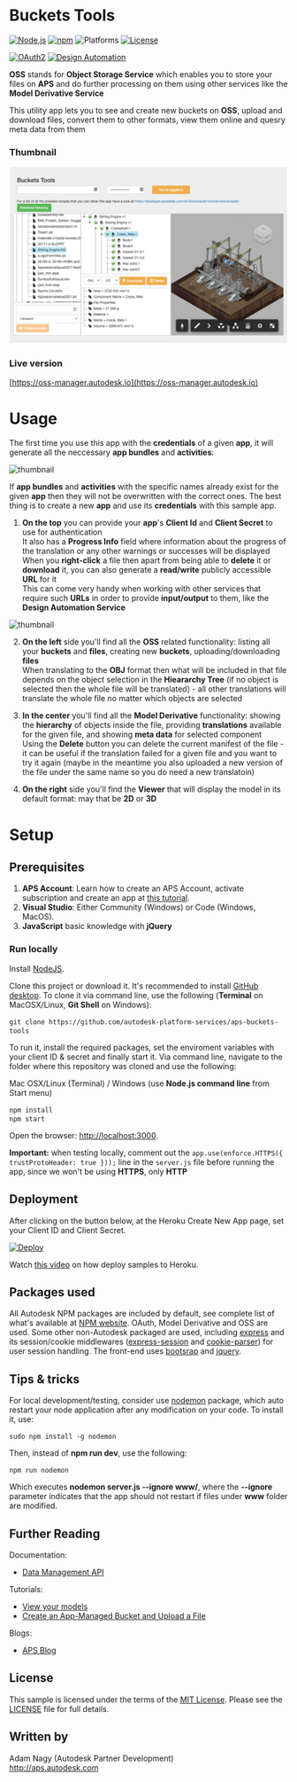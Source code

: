 # Buckets Tools

[![Node.js](https://img.shields.io/badge/Node.js-10.16.2-blue.svg)](https://nodejs.org/)
[![npm](https://img.shields.io/badge/npm-6.9.0-blue.svg)](https://www.npmjs.com/)
![Platforms](https://img.shields.io/badge/platform-windows%20%7C%20osx%20%7C%20linux-lightgray.svg)
[![License](https://img.shields.io/:license-mit-blue.svg)](https://opensource.org/licenses/MIT)

[![OAuth2](https://img.shields.io/badge/OAuth2-v1-green.svg)](https://aps.autodesk.com/)
[![Design Automation](https://img.shields.io/badge/Model%20Derivative-v2-green.svg)](https://aps.autodesk.com/)

**OSS** stands for **Object Storage Service** which enables you to store your files on **APS** and do further processing on them using other services like the **Model Derivative Service**

This utility app lets you to see and create new buckets on **OSS**, upload and download files, convert them to other formats, view them online and quesry meta data from them 

### Thumbnail

![thumbnail](/thumbnail.png)

### Live version

[https://oss-manager.autodesk.io](https://oss-manager.autodesk.io)

# Usage

The first time you use this app with the **credentials** of a given **app**, it will generate all the neccessary **app bundles** and **activities**:

![thumbnail](/readme/Setup.png)

If **app bundles** and **activities** with the specific names already exist for the given **app** then they will not be overwritten with the correct ones. The best thing is to create a new **app** and use its **credentials** with this sample app.   

1. **On the top** you can provide your **app**'s **Client Id** and **Client Secret** to use for authentication\
It also has a **Progress Info** field where information about the progress of the translation or any other warnings or successes will be displayed\
When you **right-click** a file then apart from being able to **delete** it or **download** it, you can also generate a **read/write** publicly accessible **URL** for it \
This can come very handy when working with other services that require such **URLs** in order to provide **input/output** to them, like the **Design Automation Service** 

![thumbnail](/readme/RightClick.png)

2. **On the left** side you'll find all the **OSS** related functionality: listing all your **buckets** and **files**, creating new **buckets**, uploading/downloading **files** \
When translating to the **OBJ** format then what will be included in that file depends on the object selection in the **Hieararchy Tree** (if no object is selected then the whole file will be translated) - all other translations will translate the whole file no matter which objects are selected 

3. **In the center** you'll find all the **Model Derivative** functionality: showing the **hierarchy** of objects inside the file, providing **translations** available for the given file, and showing **meta data** for selected component \
Using the **Delete** button you can delete the current manifest of the file - it can be useful if the translation failed for a given file and you want to try it again (maybe in the meantime you also uploaded a new version of the file under the same name so you do need a new translatoin)

4. **On the right** side you'll find the **Viewer** that will display the model in its default format: may that be **2D** or **3D**



# Setup

## Prerequisites

1. **APS Account**: Learn how to create an APS Account, activate subscription and create an app at [this tutorial](https://tutorials.autodesk.io/). 
2. **Visual Studio**: Either Community (Windows) or Code (Windows, MacOS).
3. **JavaScript** basic knowledge with **jQuery**

### Run locally

Install [NodeJS](https://nodejs.org).

Clone this project or download it. It's recommended to install [GitHub desktop](https://desktop.github.com/). To clone it via command line, use the following (**Terminal** on MacOSX/Linux, **Git Shell** on Windows):

    git clone https://github.com/autodesk-platform-services/aps-buckets-tools

To run it, install the required packages, set the enviroment variables with your client ID & secret and finally start it. Via command line, navigate to the folder where this repository was cloned and use the following:

Mac OSX/Linux (Terminal) / Windows (use <b>Node.js command line</b> from Start menu)

    npm install
    npm start

Open the browser: [http://localhost:3000](http://localhost:3000).

**Important:** when testing locally, comment out the `app.use(enforce.HTTPS({ trustProtoHeader: true }));` line in the `server.js` file before running the app, since we won't be using **HTTPS**, only **HTTP**

## Deployment

After clicking on the button below, at the Heroku Create New App page, set your Client ID and Client Secret.

[![Deploy](https://www.herokucdn.com/deploy/button.svg)](https://heroku.com/deploy?template=https://github.com/autodesk-platform-services/aps-buckets-tools)

Watch [this video](https://www.youtube.com/watch?v=Oqa9O20Gj0c) on how deploy samples to Heroku.


## Packages used

All Autodesk NPM packages are included by default, see complete list of what's available at [NPM website](https://www.npmjs.com/browse/keyword/autodesk). OAuth, Model Derivative and OSS are used. Some other non-Autodesk packaged are used, including [express](https://www.npmjs.com/package/express) and its session/cookie middlewares ([express-session](https://www.npmjs.com/package/express-session) and [cookie-parser](https://www.npmjs.com/package/cookie-parser)) for user session handling. The front-end uses [bootsrap](https://www.npmjs.com/package/bootstrap) and [jquery](https://www.npmjs.com/package/jquery).

## Tips & tricks

For local development/testing, consider use [nodemon](https://www.npmjs.com/package/nodemon) package, which auto restart your node application after any modification on your code. To install it, use:

    sudo npm install -g nodemon

Then, instead of <b>npm run dev</b>, use the following:

    npm run nodemon

Which executes **nodemon server.js --ignore www/**, where the **--ignore** parameter indicates that the app should not restart if files under **www** folder are modified.

## Further Reading

Documentation:

- [Data Management API](https://aps.autodesk.com/en/docs/data/v2/developers_guide/overview/)

Tutorials:

- [View your models](https://tutorials.autodesk.io/tutorials/simple-viewer/)
- [Create an App-Managed Bucket and Upload a File](https://aps.autodesk.com/en/docs/data/v2/tutorials/app-managed-bucket/)

Blogs:

- [APS Blog](https://aps.autodesk.com/blog)

## License

This sample is licensed under the terms of the [MIT License](http://opensource.org/licenses/MIT).
Please see the [LICENSE](LICENSE) file for full details.

## Written by

Adam Nagy (Autodesk Partner Development)<br />
http://aps.autodesk.com<br />
